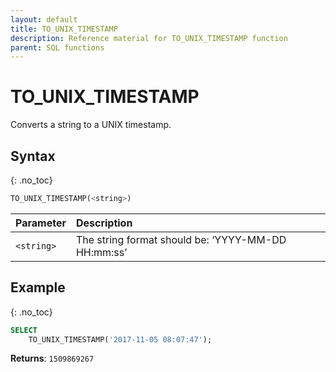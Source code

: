 ```yaml
---
layout: default
title: TO_UNIX_TIMESTAMP
description: Reference material for TO_UNIX_TIMESTAMP function
parent: SQL functions
---
```


# TO\_UNIX\_TIMESTAMP

Converts a string to a UNIX timestamp.

## Syntax
{: .no_toc}

```sql
TO_UNIX_TIMESTAMP(<string>)
```

| Parameter  | Description                                        |
| :---------- | :-------------------------------------------------- |
| `<string>` | The string format should be: ‘YYYY-MM-DD HH:mm:ss’ |

## Example
{: .no_toc}

```sql
SELECT
	TO_UNIX_TIMESTAMP('2017-11-05 08:07:47');
```

**Returns**: `1509869267`
